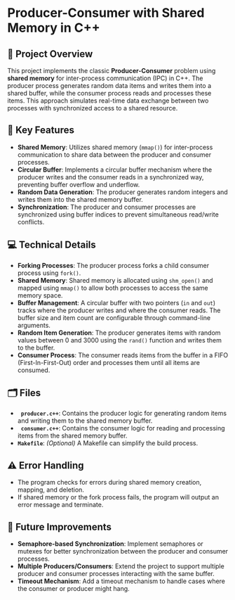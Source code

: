 # Producer-Consumer with Shared Memory in C++

## 📝 Project Overview

This project implements the classic **Producer-Consumer** problem using **shared memory** for inter-process communication (IPC) in C++. The producer process generates random data items and writes them into a shared buffer, while the consumer process reads and processes these items. This approach simulates real-time data exchange between two processes with synchronized access to a shared resource.

## 🚀 Key Features

- **Shared Memory**: Utilizes shared memory (`mmap()`) for inter-process communication to share data between the producer and consumer processes.
- **Circular Buffer**: Implements a circular buffer mechanism where the producer writes and the consumer reads in a synchronized way, preventing buffer overflow and underflow.
- **Random Data Generation**: The producer generates random integers and writes them into the shared memory buffer.
- **Synchronization**: The producer and consumer processes are synchronized using buffer indices to prevent simultaneous read/write conflicts.

## 💻 Technical Details

- **Forking Processes**: The producer process forks a child consumer process using `fork()`.
- **Shared Memory**: Shared memory is allocated using `shm_open()` and mapped using `mmap()` to allow both processes to access the same memory space.
- **Buffer Management**: A circular buffer with two pointers (`in` and `out`) tracks where the producer writes and where the consumer reads. The buffer size and item count are configurable through command-line arguments.
- **Random Item Generation**: The producer generates items with random values between 0 and 3000 using the `rand()` function and writes them to the buffer.
- **Consumer Process**: The consumer reads items from the buffer in a FIFO (First-In-First-Out) order and processes them until all items are consumed.

## 🗂 Files

- **` producer.c++`**: Contains the producer logic for generating random items and writing them to the shared memory buffer.
- **` consumer.c++`**: Contains the consumer logic for reading and processing items from the shared memory buffer.
- **`Makefile`**: *(Optional)* A Makefile can simplify the build process.

## ⚠️ Error Handling

- The program checks for errors during shared memory creation, mapping, and deletion.
- If shared memory or the fork process fails, the program will output an error message and terminate.

## 🌱 Future Improvements

- **Semaphore-based Synchronization**: Implement semaphores or mutexes for better synchronization between the producer and consumer processes.
- **Multiple Producers/Consumers**: Extend the project to support multiple producer and consumer processes interacting with the same buffer.
- **Timeout Mechanism**: Add a timeout mechanism to handle cases where the consumer or producer might hang.
